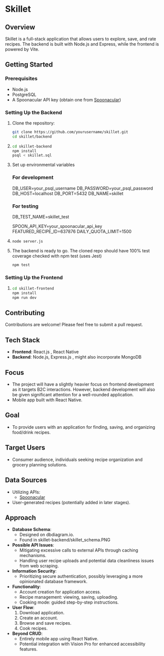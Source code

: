 # Skillet

## Overview
Skillet is a full-stack application that allows users to explore, save, and rate recipes. The backend is built with Node.js and Express, while the frontend is powered by Vite.

## Getting Started

### Prerequisites
- Node.js
- PostgreSQL
- A Spoonacular API key (obtain one from [Spoonacular](https://spoonacular.com/))

### Setting Up the Backend

1. Clone the repository:
   ```bash
   git clone https://github.com/yourusername/skillet.git
   cd skillet/backend
2. ```bash
   cd skillet-backend
   npm install
   psql < skillet.sql
4. Set up environmental variables
    ### For development
    DB_USER=your_psql_username
    DB_PASSWORD=your_psql_password
    DB_HOST=localhost
    DB_PORT=5432
    DB_NAME=skillet
    
    ### For testing
    DB_TEST_NAME=skillet_test
    
    SPOON_API_KEY=your_spoonacular_api_key
    FEATURED_RECIPE_ID=637876
    DAILY_QUOTA_LIMIT=1500

5. ```bash
   node server.js
6. The backend is ready to go. The cloned repo should have 100% test coverage checked with npm test (uses Jest)
   ```bash
   npm test
   
### Setting Up the Frontend
1. ```bash
   cd skillet-frontend
   npm install
   npm run dev

## Contributing
Contributions are welcome! Please feel free to submit a pull request.

## Tech Stack
- **Frontend**: React.js , React Native
- **Backend**: Node.js, Express.js , might also incorporate MongoDB

## Focus
- The project will have a slightly heavier focus on frontend development as it targets B2C interactions. However, backend development will also be given significant attention for a well-rounded application.
- Mobile app built with React Native.

## Goal
- To provide users with an application for finding, saving, and organizing food/drink recipes.

## Target Users
- Consumer audience, individuals seeking recipe organization and grocery planning solutions.

## Data Sources
- Utilizing APIs:
  - [Spoonacular](https://spoonacular.com/food-api/docs)
- User-generated recipes (potentially added in later stages).

## Approach
- **Database Schema**: 
  - Designed on dbdiagram.io.
  - Found in skillet-backend/skillet_schema.PNG
- **Possible API Issues**:
  - Mitigating excessive calls to external APIs through caching mechanisms.
  - Handling user recipe uploads and potential data cleanliness issues from web scraping.
- **Information Security**: 
  - Prioritizing secure authentication, possibly leveraging a more opinionated database framework.
- **Functionality**:
  - Account creation for application access.
  - Recipe management: viewing, saving, uploading.
  - Cooking mode: guided step-by-step instructions.
- **User Flow**:
  1. Download application.
  2. Create an account.
  3. Browse and save recipes.
  4. Cook recipes.
- **Beyond CRUD**:
  - Entirely mobile app using React Native.
  - Potential integration with Vision Pro for enhanced accessibility features.
